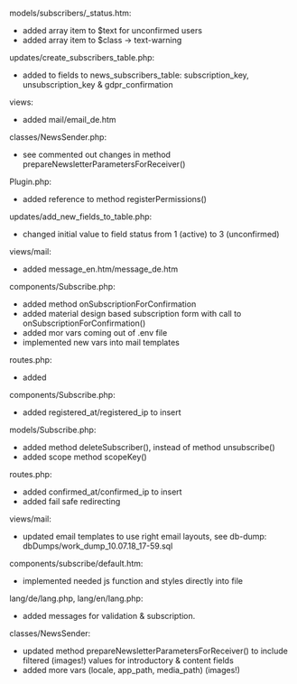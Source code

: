 models/subscribers/_status.htm:
- added array item to $text for unconfirmed users
- added array item to $class -> text-warning

updates/create_subscribers_table.php:
- added to fields to news_subscribers_table: subscription_key, unsubscription_key & gdpr_confirmation

views:
- added mail/email_de.htm

classes/NewsSender.php:
- see commented out changes in method prepareNewsletterParametersForReceiver()

Plugin.php:
- added reference to method registerPermissions()

updates/add_new_fields_to_table.php:
- changed initial value to field status from 1 (active) to 3 (unconfirmed)

views/mail:
- added message_en.htm/message_de.htm

components/Subscribe.php:
- added method onSubscriptionForConfirmation
- added material design based subscription form with call to onSubscriptionForConfirmation()
- added mor vars coming out of .env file
- implemented new vars into mail templates

routes.php:
- added

components/Subscribe.php:
- added registered_at/registered_ip to insert

models/Subscribe.php:
- added method deleteSubscriber(), instead of method unsubscribe() 
- added scope method scopeKey()

routes.php:
- added confirmed_at/confirmed_ip to insert
- added fail safe redirecting

views/mail:
- updated email templates to use right email layouts, see db-dump: dbDumps/work_dump_10.07.18_17-59.sql

components/subscribe/default.htm:
- implemented needed js function and styles directly into file 

lang/de/lang.php, lang/en/lang.php:
- added messages for validation & subscription.

classes/NewsSender:
- updated method prepareNewsletterParametersForReceiver() to include filtered (images!) values for introductory & content fields
- added more vars (locale, app_path, media_path) (images!)
